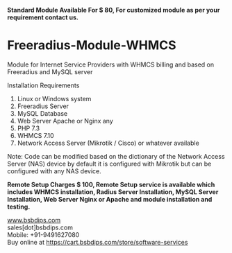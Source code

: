 <b>Standard Module Available For $ 80, For customized module as per your requirement contact us.</b>

# Freeradius-Module-WHMCS
Module for Internet Service Providers with WHMCS billing and based on Freeradius and MySQL server

Installation Requirements
1. Linux or Windows system
2. Freeradius Server
3. MySQL Database
4. Web Server Apache or Nginx any
5. PHP 7.3
6. WHMCS 7.10
7. Network Access Server (Mikrotik / Cisco) or whatever available

Note: Code can be modified based on the dictionary of the Network Access Server (NAS) device by default it is configured with Mikrotik but can be configured with any NAS device.

<b>Remote Setup Charges $ 100, Remote Setup service is available which includes WHMCS installation, Radius Server Installation, MySQL Server Installation, Web Server Nginx or Apache and module installation and testing.</b>

www.bsbdips.com
<br/>
sales[dot]bsbdips.com
<br/>
Mobile: +91-9491627080
<br/>
Buy online at https://cart.bsbdips.com/store/software-services
